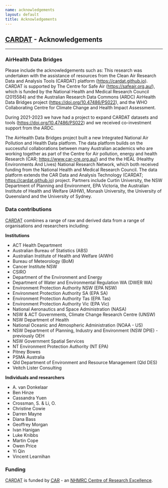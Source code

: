 ```yaml
---
name: acknowledgements
layout: default
title: Acknowledgements
---
```

<h2><abbr title="Centre for Air pollution, energy and health Research Data Analysis Technology">CARDAT</abbr> - Acknowledgements</h2>
<hr class="car-red" />

### AirHealth Data Bridges

Please include the acknowledgements such as: This research was undertaken with the assistance of resources from the Clean Air Research Data and Analysis Tools (CARDAT) platform (https://cardat.github.io). CARDAT is supported by The Centre for Safe Air (https://safeair.org.au/), which is funded by the National Health and Medical Research Council (2015584) and the Australian Research Data Commons (ARDC) AirHealth Data Bridges project (https://doi.org/10.47486/PS022), and the WHO Collaborating Centre for Climate Change and Health Impact Assessment.

During 2021-2023 we have had a project to expand CARDAT datasets and tools (https://doi.org/10.47486/PS022) and we received co-investment support from the ARDC.

The AirHealth Data Bridges project built a new Integrated National Air Pollution and Health Data platform. The data platform builds on the successful collaborations between many Australian academics who are working together as part of the Centre for Air pollution, energy and health Research (CAR; https://www.car-cre.org.au/) and the the HEAL (Healthy Environments And Lives) National Research Network, which both received funding from the National Health and Medical Research Council. The data platform extends the CAR Data and Analysis Technology (CARDAT; https://cardat.github.io) project. Partners include Curtin University, the NSW Department of Planning and Environment, EPA Victoria, the Australian Institute of Health and Welfare (AIHW), Monash University, the University of Queensland and the University of Sydney.


<h3>Data contributions</h3>
<p><abbr title="Centre for Air pollution, energy and health Research Data Analysis Technology">CARDAT</abbr> combines a range of raw and derived data from a range of organisations and researchers including:</p>
<strong>Institutions</strong>
<ul>
<li>ACT Health Department</li>
<li>Australian Bureau of Statistics (ABS)</li>
<li>Australian Institute of Health and Welfare (AIWH)</li>
<li>Bureau of Meteorology (BoM)</li>
<li>Cancer Institute NSW</li>
<li>CSIRO</li>
<li>Department of the Environment and Energy</li>
<li>Department of Water and Environmental Regulation WA (DWER WA)</li>
<li>Environment Protection Authority NSW (EPA NSW)</li>
<li>Environment Protection Authority SA (EPA SA)</li>
<li>Environment Protection Authority Tas (EPA Tas)</li>
<li>Environment Protection Authority Vic (EPA Vic)</li>
<li>National Aeronautics and Space Administration (NASA)</li>
<li>NSW & ACT Governments, Climate Change Research Centre (UNSW)</li>
<li>NSW Department of Health</li>
<li>National Oceanic and Atmospheric Administration (NOAA - US)</li>
<li>NSW Department of Planning, Industry and Environment (NSW DPIE) - previously OEH</li>
<li>NSW Government Spatial Services</li>
<li>NT Environment Protection Authority (NT EPA)</li>
<li>Pitney Bowes</li>
<li>PSMA Australia</li>
<li>Qld Department of Environment and Resource Management (Qld DES)</li>
<li>Veitch Lister Consulting</li>
</ul>
<strong>Individuals and researchers</strong>
<ul>
<li>A. van Donkelaar</li>
<li>Ben Hinze</li>
<li>Cassandra Yuen</li>
<li>Crossman, S. & Li, O.</li>
<li>Christine Cowie</li>
<li>Darren Mayne</li>
<li>Diana Bass</li>
<li>Geoffrey Morgan</li>
<li>Ivan Hanigan</li>
<li>Luke Knibbs</li>
<li>Martin Cope</li>
<li>Owen Price</li>
<li>Yi Qin</li>
<li>Vincent Learnihan</li>
</ul>
<h3>Funding</h3>
<p><abbr title="Centre for Air pollution, energy and health Research Data Analysis Technology">CARDAT</abbr> is funded by <a href="https://www.car-cre.org.au/"><abbr title="Centre for Air pollution, energy and health Research">CAR</abbr></a> - an <a href="https://www.nhmrc.gov.au/funding/find-funding/centres-research-excellence"><abbr title="National Health and Medical Research Council">NHMRC</abbr> Centre of Research Excellence</a>.</p>


